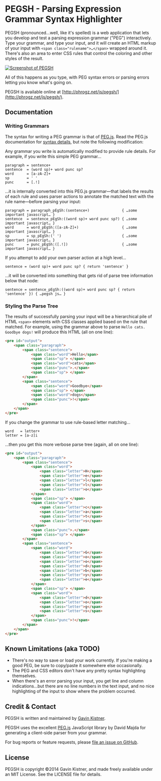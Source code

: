 # PEGSH - Parsing Expression Grammar Syntax Highlighter

PEGSH (pronounced…well, like it's spelled) is a web application that lets you develop and test a parsing expression grammar ("PEG") interactively. Type your grammar, and type your input, and it will create an HTML markup of your input with `<span class="rulename">…</span>` wrapped around it. There's also an area to enter CSS rules that control the coloring and other styles of the result.

[![Screenshot of PEGSH](https://raw.github.com/Phrogz/PEGSH/master/screenshot.jpg)](http://phrogz.net/js/pegsh/)

All of this happens as you type, with PEG syntax errors or parsing errors letting you know what's going on.

PEGSH is available online at [http://phrogz.net/js/pegsh/](http://phrogz.net/js/pegsh/).

## Documentation

### Writing Grammars

The syntax for writing a PEG grammar is that of [PEG.js][1]. Read the PEG.js documentation for [syntax details](http://pegjs.majda.cz/documentation#grammar-syntax-and-semantics), but note the following modification:

Any grammar you write is automatically modified to provide rule details. For example, if you write this simple PEG grammar…

~~~
paragraph = sentence+
sentence  = (word sp)+ word punc sp?
word      = [a-zA-Z]+
sp        = ' '
punc      = [.!]
~~~

…it is internally converted into this PEG.js grammar—that labels the results of each rule and uses parser actions to annotate the matched text with the rule name—before parsing your input:

~~~
paragraph = paragraph_pEgSh:(sentence+)               { …some important javascript… }
sentence  = sentence_pEgSh:((word sp)+ word punc sp?) { …some important javascript… }
word      = word_pEgSh:([a-zA-Z]+)                    { …some important javascript… }
sp        = sp_pEgSh:(' ')                            { …some important javascript… }
punc      = punc_pEgSh:([.!])                         { …some important javascript… }
~~~

If you attempt to add your own parser action at a high level…

~~~
sentence = (word sp)+ word punc sp? { return 'sentence' }
~~~

…it will be converted into something that gets rid of parse tree information below that node:

~~~
sentence = sentence_pEgSh:((word sp)+ word punc sp? { return 'sentence' }) { …pegsh js… }
~~~

### Styling the Parse Tree

The results of successfully parsing your input will be a hierarchical pile of HTML `<span>` elements with CSS classes applied based on the rule that matched. For example, using the grammar above to parse `Hello cats. Goodbye dogs!` will produce this HTML (all on one line):

~~~~ html
<pre id="output">
	<span class="paragraph">
		<span class="sentence">
			<span class="word">Hello</span>
			<span class="sp"> </span>
			<span class="word">cats</span>
			<span class="punc">.</span>
			<span class="sp"> </span>
		</span>
		<span class="sentence">
			<span class="word">Goodbye</span>
			<span class="sp"> </span>
			<span class="word">dogs</span>
			<span class="punc">!</span>
		</span>
	</span>
</pre>
~~~~

If you change the grammar to use rule-based letter matching…

~~~~
word   = letter+
letter = [a-z]i
~~~~

…then you get this more verbose parse tree (again, all on one line):

~~~~ html
<pre id="output">
	<span class="paragraph">
		<span class="sentence">
			<span class="word">
				<span class="letter">H</span>
				<span class="letter">e</span>
				<span class="letter">l</span>
				<span class="letter">l</span>
				<span class="letter">o</span>
			</span>
			<span class="sp"> </span>
			<span class="word">
				<span class="letter">c</span>
				<span class="letter">a</span>
				<span class="letter">t</span>
				<span class="letter">s</span>
			</span>
			<span class="punc">.</span>
			<span class="sp"> </span>
		</span>
		<span class="sentence">
			<span class="word">
				<span class="letter">G</span>
				<span class="letter">o</span>
				<span class="letter">o</span>
				<span class="letter">d</span>
				<span class="letter">b</span>
				<span class="letter">y</span>
				<span class="letter">e</span>
			</span>
			<span class="sp"> </span>
			<span class="word">
				<span class="letter">d</span>
				<span class="letter">o</span>
				<span class="letter">g</span>
				<span class="letter">s</span>
			</span>
			<span class="punc">!</span>
		</span>
	</span>
</pre>
~~~~


## Known Limitations (aka TODO)
* There's no way to save or load your work currently. If you're making a good PEG, be sure to copy/paste it somewhere else occasionally.
* The PEG and CSS editors don't have any pretty syntax highlighting themselves.
* When there's an error parsing your input, you get line and column indications…but there are no line numbers in the text input, and no nice highlighting of the input to show where the problem occurred.


## Credit & Contact
PEGSH is written and maintained by [Gavin Kistner](http://phrogz.net/).

PEGSH uses the excellent [PEG.js][1] JavaScript library by David Majda for generating a client-side parser from your grammar.

For bug reports or feature requests, please [file an issue on GitHub](https://github.com/Phrogz/PEGSH/issues).


## License
PEGSH is copyright ©2014 Gavin Kistner, and made freely available under an MIT License.
See the LICENSE file for details.

[1]: http://pegjs.majda.cz